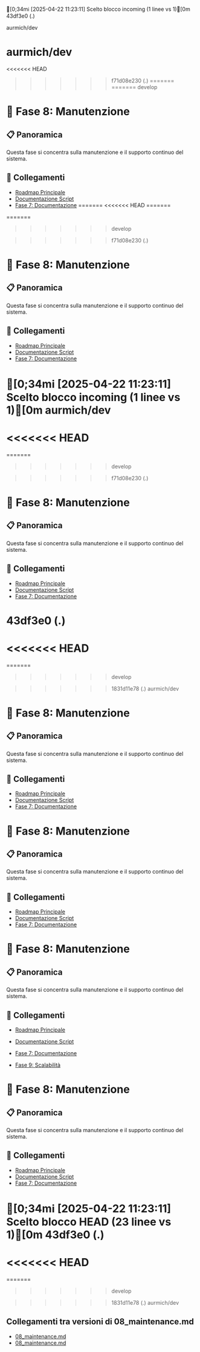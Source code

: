 




[0;34mℹ️ [2025-04-22 11:23:11] Scelto blocco incoming (1 linee vs 1)[0m
 43df3e0 (.)

aurmich/dev

aurmich/dev
=======
<<<<<<< HEAD
>>>>>>> f71d08e230 (.)
=======
=======
>>>>>>> develop
# 🔧 Fase 8: Manutenzione

## 📋 Panoramica
Questa fase si concentra sulla manutenzione e il supporto continuo del sistema.

## 🔄 Collegamenti
- [Roadmap Principale](../roadmap.md)
- [Documentazione Script](../project.md)
- [Fase 7: Documentazione](../roadmap/07_documentation.md)
=======
<<<<<<< HEAD
=======

=======
>>>>>>> develop

>>>>>>> f71d08e230 (.)
# 🔧 Fase 8: Manutenzione

## 📋 Panoramica
Questa fase si concentra sulla manutenzione e il supporto continuo del sistema.

## 🔄 Collegamenti
- [Roadmap Principale](../roadmap.md)
- [Documentazione Script](../project.md)
- [Fase 7: Documentazione](../roadmap/07_documentation.md)







[0;34mℹ️ [2025-04-22 11:23:11] Scelto blocco incoming (1 linee vs 1)[0m
aurmich/dev
=======
<<<<<<< HEAD
=======

=======
>>>>>>> develop

>>>>>>> f71d08e230 (.)
# 🔧 Fase 8: Manutenzione

## 📋 Panoramica
Questa fase si concentra sulla manutenzione e il supporto continuo del sistema.

## 🔄 Collegamenti
- [Roadmap Principale](../roadmap.md)
- [Documentazione Script](../project.md)
- [Fase 7: Documentazione](../roadmap/07_documentation.md)

 43df3e0 (.)
=======
<<<<<<< HEAD
=======

=======
>>>>>>> develop

>>>>>>> 1831d11e78 (.)
aurmich/dev


# 🔧 Fase 8: Manutenzione

## 📋 Panoramica
Questa fase si concentra sulla manutenzione e il supporto continuo del sistema.

## 🔄 Collegamenti
- [Roadmap Principale](../roadmap.md)
- [Documentazione Script](../project.md)
- [Fase 7: Documentazione](../roadmap/07_documentation.md)





# 🔧 Fase 8: Manutenzione

## 📋 Panoramica
Questa fase si concentra sulla manutenzione e il supporto continuo del sistema.

## 🔄 Collegamenti
- [Roadmap Principale](../roadmap.md)
- [Documentazione Script](../project.md)
- [Fase 7: Documentazione](../roadmap/07_documentation.md)





# 🔧 Fase 8: Manutenzione

## 📋 Panoramica
Questa fase si concentra sulla manutenzione e il supporto continuo del sistema.

## 🔄 Collegamenti
- [Roadmap Principale](../roadmap.md)
- [Documentazione Script](../project.md)
- [Fase 7: Documentazione](../roadmap/07_documentation.md)



- [Fase 9: Scalabilità](../roadmap/09_scalability.md) 

# 🔧 Fase 8: Manutenzione

## 📋 Panoramica
Questa fase si concentra sulla manutenzione e il supporto continuo del sistema.

## 🔄 Collegamenti
- [Roadmap Principale](../roadmap.md)
- [Documentazione Script](../project.md)
- [Fase 7: Documentazione](../roadmap/07_documentation.md)

[0;34mℹ️ [2025-04-22 11:23:11] Scelto blocco HEAD (23 linee vs 1)[0m
 43df3e0 (.)
=======
<<<<<<< HEAD
=======

=======
>>>>>>> develop

>>>>>>> 1831d11e78 (.)
aurmich/dev

## Collegamenti tra versioni di 08_maintenance.md
* [08_maintenance.md](bashscripts/docs/roadmap/08_maintenance.md)
* [08_maintenance.md](docs/roadmap/08_maintenance.md)


